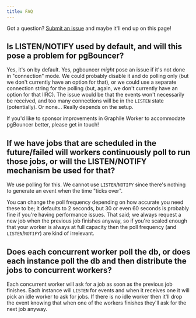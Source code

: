 ```yaml
---
title: FAQ
---
```


Got a question?
[Submit an issue](https://github.com/graphile/worker/issues/new?assignees=&labels=%E2%9D%94+question&projects=&template=ask_a_question.md)
and maybe it'll end up on this page!

## Is LISTEN/NOTIFY used by default, and will this pose a problem for pgBouncer?

Yes, it's on by default. Yes, pgbouncer _might_ pose an issue if it's not done
in "connection" mode. We could probably disable it and do polling only (but we
don't currently have an option for that), or we could use a separate connection
string for the polling (but, again, we don't currently have an option for that
IIRC). The issue would be that the events won't necessarily be received, and too
many connections will be in the `LISTEN` state (potentially). Or none... Really
depends on the setup.

If you'd like to sponsor improvements in Graphile Worker to accommodate
pgBouncer better, please get in touch!

## If we have jobs that are scheduled in the future/failed will workers continuously poll to run those jobs, or will the LISTEN/NOTIFY mechanism be used for that?

We use polling for this. We cannot use `LISTEN`/`NOTIFY` since there's nothing
to generate an event when the time "ticks over".

You can change the poll frequency depending on how accurate you need these to
be; it defaults to 2 seconds, but 30 or even 60 seconds is probably fine if
you're having performance issues. That said; we always request a new job when
the previous job finishes anyway, so if you're scaled enough that your worker is
always at full capacity then the poll frequency (and `LISTEN`/`NOTIFY`) are kind
of irrelevant.

## Does each concurrent worker poll the db, or does each instance poll the db and then distribute the jobs to concurrent workers?

Each concurrent worker will ask for a job as soon as the previous job finishes.
Each instance will `LISTEN` for events and when it receives one it will pick an
idle worker to ask for jobs. If there is no idle worker then it'll drop the
event knowing that when one of the workers finishes they'll ask for the next job
anyway.
